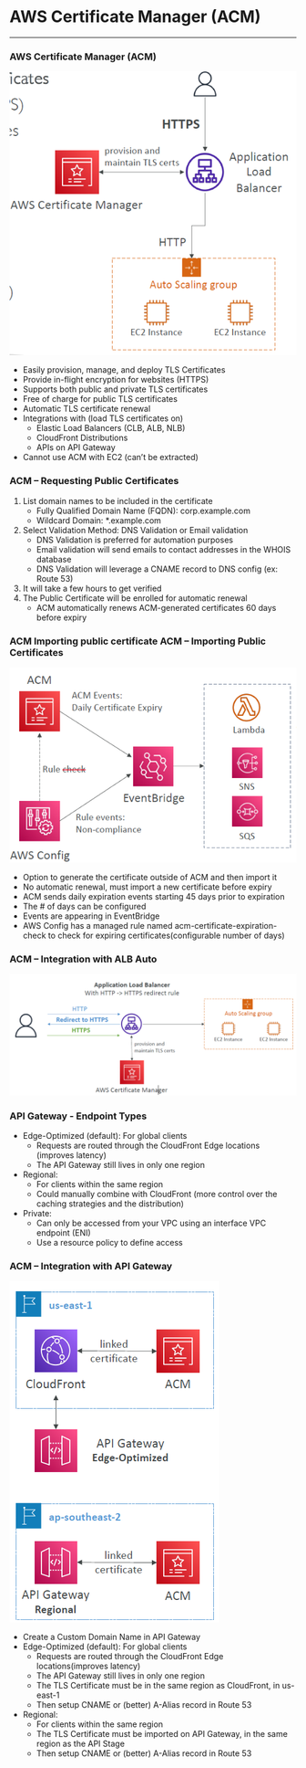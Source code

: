 # AWS Certificate Manager (ACM)

---
### AWS Certificate Manager (ACM)
![AWS Certificate Manager](../Image/AWS_Certificate_Manager.png)
* Easily provision, manage, and deploy TLS Certificates
* Provide in-flight encryption for websites (HTTPS)
* Supports both public and private TLS certificates
* Free of charge for public TLS certificates
* Automatic TLS certificate renewal
* Integrations with (load TLS certificates on)
  * Elastic Load Balancers (CLB, ALB, NLB)
  * CloudFront Distributions
  * APIs on API Gateway
* Cannot use ACM with EC2 (can’t be extracted)
### ACM – Requesting Public Certificates
1. List domain names to be included in the certificate
   * Fully Qualified Domain Name (FQDN): corp.example.com
   * Wildcard Domain: *.example.com
2. Select Validation Method: DNS Validation or Email validation
   * DNS Validation is preferred for automation purposes
   * Email validation will send emails to contact addresses in the WHOIS database
   * DNS Validation will leverage a CNAME record to DNS config (ex: Route 53)
3. It will take a few hours to get verified
4. The Public Certificate will be enrolled for automatic renewal
   * ACM automatically renews ACM-generated certificates 60 days before expiry
### ACM Importing public certificate ACM – Importing Public Certificates
![ACM Public Importing](../Image/ACM_Public_Importing.png)
* Option to generate the certificate outside of ACM and then import it
* No automatic renewal, must import a new certificate before expiry
* ACM sends daily expiration events starting 45 days prior to expiration
* The # of days can be configured
* Events are appearing in EventBridge
* AWS Config has a managed rule named acm-certificate-expiration-check to check for expiring certificates(configurable number of days)
### ACM – Integration with ALB Auto
![ACM Integration with ALB](../Image/ACM_Integration_with_ALB.png)
### API Gateway - Endpoint Types
* Edge-Optimized (default): For global clients
  * Requests are routed through the CloudFront Edge locations (improves latency)
  * The API Gateway still lives in only one region
* Regional:
  * For clients within the same region
  * Could manually combine with CloudFront (more control over the caching strategies and the distribution)
* Private:
  * Can only be accessed from your VPC using an interface VPC endpoint (ENI)
  * Use a resource policy to define access
### ACM – Integration with API Gateway
![ACM Integration with API](../Image/ACM_Integration_API.png)
* Create a Custom Domain Name in API Gateway
* Edge-Optimized (default): For global clients
  * Requests are routed through the CloudFront Edge locations(improves latency)
  * The API Gateway still lives in only one region
  * The TLS Certificate must be in the same region as CloudFront, in us-east-1
  * Then setup CNAME or (better) A-Alias record in Route 53
* Regional:
  * For clients within the same region
  * The TLS Certificate must be imported on API Gateway, in the same region as the API Stage
  * Then setup CNAME or (better) A-Alias record in Route 53